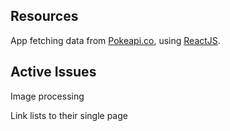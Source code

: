 ## Resources

App fetching data from [Pokeapi.co](https://pokeapi.co/), using [ReactJS](https://reactjs.org/).

## Active Issues

Image processing

Link lists to their single page